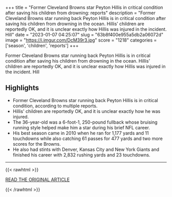 +++
title = "Former Cleveland Browns star Peyton Hillis in critical condition after saving his children from drowning: reports"
description = "Former Cleveland Browns star running back Peyton Hillis is in critical condition after saving his children from drowning in the ocean. Hillis’ children are reportedly OK, and it is unclear exactly how Hillis was injured in the incident. Hill"
date = "2023-01-07 04:25:07"
slug = "63b8f400e955a5db2a06072d"
image = "https://i.imgur.com/DcM39r3.jpg"
score = "1218"
categories = ['season', 'children', 'reports']
+++

Former Cleveland Browns star running back Peyton Hillis is in critical condition after saving his children from drowning in the ocean. Hillis’ children are reportedly OK, and it is unclear exactly how Hillis was injured in the incident. Hill

## Highlights

- Former Cleveland Browns star running back Peyton Hillis is in critical condition, according to multiple reports.
- Hillis' children are reportedly OK, and it is unclear exactly how he was injured.
- The 36-year-old was a 6-foot-1, 250-pound fullback whose bruising running style helped make him a star during his brief NFL career.
- His best season came in 2010 when he ran for 1,177 yards and 11 touchdowns while also catching 61 passes for 477 yards and two more scores for the Browns.
- He also had stints with Denver, Kansas City and New York Giants and finished his career with 2,832 rushing yards and 23 touchdowns.

---

{{< rawhtml >}}
  <p class="article-category">
    <a target="_blank" href="https://www.pennlive.com/sports/2023/01/former-cleveland-browns-star-peyton-hillis-in-critical-condition-after-saving-his-children-from-drowning-reports.html">READ THE ORIGINAL ARTICLE</a>
  </p>
{{< /rawhtml >}}
